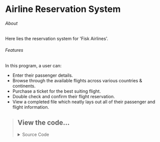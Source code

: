 # Airline Reservation System

###### About
Here lies the reservation system for 'Fisk Airlines'.

###### Features
In this program, a user can:
* Enter their passenger details.
* Browse through the available flights across various countries & continents.
* Purchase a ticket for the best suiting flight.
* Double check and confirm their flight reservation.
* View a completed file which neatly lays out all of their passenger and flight information.

>## View the code...
><details>
><summary>Source Code</summary>
>  
>  - [ARSCode.cpp](AirlineReservationSystem/ARSCode.cpp)
